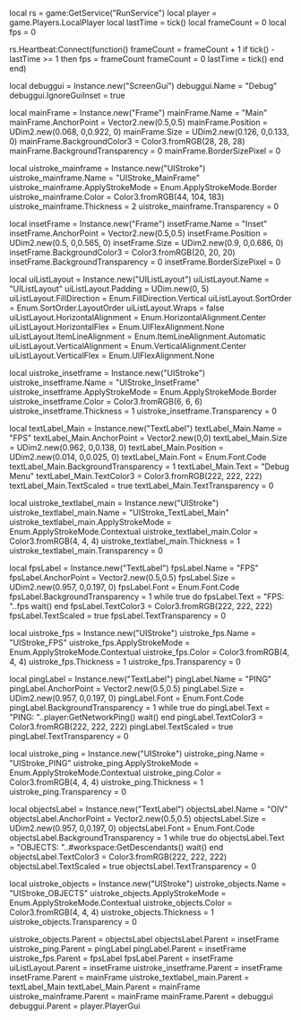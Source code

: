 local rs = game:GetService("RunService")
local player = game.Players.LocalPlayer
local lastTime = tick()
local frameCount = 0
local fps = 0

rs.Heartbeat:Connect(function()
	frameCount = frameCount + 1
	if tick() - lastTime >= 1 then
		fps = frameCount
		frameCount = 0
		lastTime = tick()
	end
end)

local debuggui = Instance.new("ScreenGui")
debuggui.Name = "Debug"
debuggui.IgnoreGuiInset = true

local mainFrame = Instance.new("Frame")
mainFrame.Name = "Main"
mainFrame.AnchorPoint = Vector2.new(0.5,0.5)
mainFrame.Position = UDim2.new(0.068, 0,0.922, 0)
mainFrame.Size = UDim2.new(0.126, 0,0.133, 0)
mainFrame.BackgroundColor3 = Color3.fromRGB(28, 28, 28)
mainFrame.BackgroundTransparency = 0
mainFrame.BorderSizePixel = 0

local uistroke_mainframe = Instance.new("UIStroke")
uistroke_mainframe.Name = "UIStroke_MainFrame"
uistroke_mainframe.ApplyStrokeMode = Enum.ApplyStrokeMode.Border
uistroke_mainframe.Color = Color3.fromRGB(44, 104, 183)
uistroke_mainframe.Thickness = 2
uistroke_mainframe.Transparency = 0

local insetFrame = Instance.new("Frame")
insetFrame.Name = "Inset"
insetFrame.AnchorPoint = Vector2.new(0.5,0.5)
insetFrame.Position = UDim2.new(0.5, 0,0.565, 0)
insetFrame.Size = UDim2.new(0.9, 0,0.686, 0)
insetFrame.BackgroundColor3 = Color3.fromRGB(20, 20, 20)
insetFrame.BackgroundTransparency = 0
insetFrame.BorderSizePixel = 0

local uiListLayout = Instance.new("UIListLayout")
uiListLayout.Name = "UIListLayout"
uiListLayout.Padding = UDim.new(0, 5)
uiListLayout.FillDirection = Enum.FillDirection.Vertical
uiListLayout.SortOrder = Enum.SortOrder.LayoutOrder
uiListLayout.Wraps = false
uiListLayout.HorizontalAlignment = Enum.HorizontalAlignment.Center
uiListLayout.HorizontalFlex = Enum.UIFlexAlignment.None
uiListLayout.ItemLineAlignment = Enum.ItemLineAlignment.Automatic
uiListLayout.VerticalAlignment = Enum.VerticalAlignment.Center
uiListLayout.VerticalFlex = Enum.UIFlexAlignment.None

local uistroke_insetframe = Instance.new("UIStroke")
uistroke_insetframe.Name = "UIStroke_InsetFrame"
uistroke_insetframe.ApplyStrokeMode = Enum.ApplyStrokeMode.Border
uistroke_insetframe.Color = Color3.fromRGB(6, 6, 6)
uistroke_insetframe.Thickness = 1
uistroke_insetframe.Transparency = 0

local textLabel_Main = Instance.new("TextLabel")
textLabel_Main.Name = "FPS"
textLabel_Main.AnchorPoint = Vector2.new(0,0)
textLabel_Main.Size = UDim2.new(0.962, 0,0.138, 0)
textLabel_Main.Position = UDim2.new(0.014, 0,0.025, 0)
textLabel_Main.Font = Enum.Font.Code
textLabel_Main.BackgroundTransparency = 1
textLabel_Main.Text = "Debug Menu"
textLabel_Main.TextColor3 = Color3.fromRGB(222, 222, 222)
textLabel_Main.TextScaled = true
textLabel_Main.TextTransparency = 0

local uistroke_textlabel_main = Instance.new("UIStroke")
uistroke_textlabel_main.Name = "UIStroke_TextLabel_Main"
uistroke_textlabel_main.ApplyStrokeMode = Enum.ApplyStrokeMode.Contextual
uistroke_textlabel_main.Color = Color3.fromRGB(4, 4, 4)
uistroke_textlabel_main.Thickness = 1
uistroke_textlabel_main.Transparency = 0

local fpsLabel = Instance.new("TextLabel")
fpsLabel.Name = "FPS"
fpsLabel.AnchorPoint = Vector2.new(0.5,0.5)
fpsLabel.Size = UDim2.new(0.957, 0,0.197, 0)
fpsLabel.Font = Enum.Font.Code
fpsLabel.BackgroundTransparency = 1
while true do
	fpsLabel.Text = "FPS: "..fps
	wait()
end
fpsLabel.TextColor3 = Color3.fromRGB(222, 222, 222)
fpsLabel.TextScaled = true
fpsLabel.TextTransparency = 0

local uistroke_fps = Instance.new("UIStroke")
uistroke_fps.Name = "UIStroke_FPS"
uistroke_fps.ApplyStrokeMode = Enum.ApplyStrokeMode.Contextual
uistroke_fps.Color = Color3.fromRGB(4, 4, 4)
uistroke_fps.Thickness = 1
uistroke_fps.Transparency = 0

local pingLabel = Instance.new("TextLabel")
pingLabel.Name = "PING"
pingLabel.AnchorPoint = Vector2.new(0.5,0.5)
pingLabel.Size = UDim2.new(0.957, 0,0.197, 0)
pingLabel.Font = Enum.Font.Code
pingLabel.BackgroundTransparency = 1
while true do
	pingLabel.Text = "PING: "..player:GetNetworkPing()
	wait()
end
pingLabel.TextColor3 = Color3.fromRGB(222, 222, 222)
pingLabel.TextScaled = true
pingLabel.TextTransparency = 0

local uistroke_ping = Instance.new("UIStroke")
uistroke_ping.Name = "UIStroke_PING"
uistroke_ping.ApplyStrokeMode = Enum.ApplyStrokeMode.Contextual
uistroke_ping.Color = Color3.fromRGB(4, 4, 4)
uistroke_ping.Thickness = 1
uistroke_ping.Transparency = 0

local objectsLabel = Instance.new("TextLabel")
objectsLabel.Name = "OIV"
objectsLabel.AnchorPoint = Vector2.new(0.5,0.5)
objectsLabel.Size = UDim2.new(0.957, 0,0.197, 0)
objectsLabel.Font = Enum.Font.Code
objectsLabel.BackgroundTransparency = 1
while true do
	objectsLabel.Text = "OBJECTS: "..#workspace:GetDescendants()
	wait()
end
objectsLabel.TextColor3 = Color3.fromRGB(222, 222, 222)
objectsLabel.TextScaled = true
objectsLabel.TextTransparency = 0

local uistroke_objects = Instance.new("UIStroke")
uistroke_objects.Name = "UIStroke_OBJECTS"
uistroke_objects.ApplyStrokeMode = Enum.ApplyStrokeMode.Contextual
uistroke_objects.Color = Color3.fromRGB(4, 4, 4)
uistroke_objects.Thickness = 1
uistroke_objects.Transparency = 0

uistroke_objects.Parent = objectsLabel
objectsLabel.Parent = insetFrame
uistroke_ping.Parent = pingLabel
pingLabel.Parent = insetFrame
uistroke_fps.Parent = fpsLabel
fpsLabel.Parent = insetFrame
uiListLayout.Parent = insetFrame
uistroke_insetframe.Parent = insetFrame
insetFrame.Parent = mainFrame
uistroke_textlabel_main.Parent = textLabel_Main
textLabel_Main.Parent = mainFrame
uistroke_mainframe.Parent = mainFrame
mainFrame.Parent = debuggui
debuggui.Parent = player.PlayerGui
